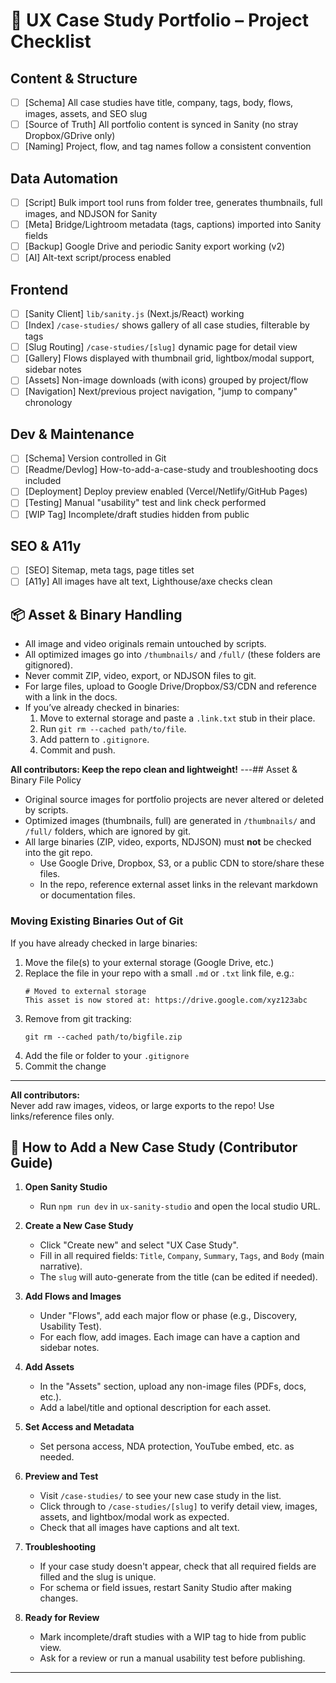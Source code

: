 # 🚀 UX Case Study Portfolio – Project Checklist

## Content & Structure
- [ ] [Schema] All case studies have title, company, tags, body, flows, images, assets, and SEO slug
- [ ] [Source of Truth] All portfolio content is synced in Sanity (no stray Dropbox/GDrive only)
- [ ] [Naming] Project, flow, and tag names follow a consistent convention

## Data Automation
- [ ] [Script] Bulk import tool runs from folder tree, generates thumbnails, full images, and NDJSON for Sanity
- [ ] [Meta] Bridge/Lightroom metadata (tags, captions) imported into Sanity fields
- [ ] [Backup] Google Drive and periodic Sanity export working (v2)
- [ ] [AI] Alt-text script/process enabled

## Frontend
- [ ] [Sanity Client] `lib/sanity.js` (Next.js/React) working
- [ ] [Index] `/case-studies/` shows gallery of all case studies, filterable by tags
- [ ] [Slug Routing] `/case-studies/[slug]` dynamic page for detail view
- [ ] [Gallery] Flows displayed with thumbnail grid, lightbox/modal support, sidebar notes
- [ ] [Assets] Non-image downloads (with icons) grouped by project/flow
- [ ] [Navigation] Next/previous project navigation, "jump to company" chronology

## Dev & Maintenance
- [ ] [Schema] Version controlled in Git
- [ ] [Readme/Devlog] How-to-add-a-case-study and troubleshooting docs included
- [ ] [Deployment] Deploy preview enabled (Vercel/Netlify/GitHub Pages)
- [ ] [Testing] Manual "usability" test and link check performed
- [ ] [WIP Tag] Incomplete/draft studies hidden from public

## SEO & A11y
- [ ] [SEO] Sitemap, meta tags, page titles set
- [ ] [A11y] All images have alt text, Lighthouse/axe checks clean
## 📦 Asset & Binary Handling

- All image and video originals remain untouched by scripts.
- All optimized images go into `/thumbnails/` and `/full/` (these folders are gitignored).
- Never commit ZIP, video, export, or NDJSON files to git.
- For large files, upload to Google Drive/Dropbox/S3/CDN and reference with a link in the docs.
- If you’ve already checked in binaries:
    1. Move to external storage and paste a `.link.txt` stub in their place.
    2. Run `git rm --cached path/to/file`.
    3. Add pattern to `.gitignore`.
    4. Commit and push.

**All contributors: Keep the repo clean and lightweight!**
---## Asset & Binary File Policy

- Original source images for portfolio projects are never altered or deleted by scripts.
- Optimized images (thumbnails, full) are generated in `/thumbnails/` and `/full/` folders, which are ignored by git.
- All large binaries (ZIP, video, exports, NDJSON) must **not** be checked into the git repo.  
  - Use Google Drive, Dropbox, S3, or a public CDN to store/share these files.
  - In the repo, reference external asset links in the relevant markdown or documentation files.

### Moving Existing Binaries Out of Git

If you have already checked in large binaries:
1. Move the file(s) to your external storage (Google Drive, etc.)
2. Replace the file in your repo with a small `.md` or `.txt` link file, e.g.:
    ```
    # Moved to external storage
    This asset is now stored at: https://drive.google.com/xyz123abc
    ```
3. Remove from git tracking:
    ```
    git rm --cached path/to/bigfile.zip
    ```
4. Add the file or folder to your `.gitignore`
5. Commit the change

---

**All contributors:**  
Never add raw images, videos, or large exports to the repo! Use links/reference files only.

## 📝 How to Add a New Case Study (Contributor Guide)

1. **Open Sanity Studio**
   - Run `npm run dev` in `ux-sanity-studio` and open the local studio URL.

2. **Create a New Case Study**
   - Click "Create new" and select "UX Case Study".
   - Fill in all required fields: `Title`, `Company`, `Summary`, `Tags`, and `Body` (main narrative).
   - The `slug` will auto-generate from the title (can be edited if needed).

3. **Add Flows and Images**
   - Under "Flows", add each major flow or phase (e.g., Discovery, Usability Test).
   - For each flow, add images. Each image can have a caption and sidebar notes.

4. **Add Assets**
   - In the "Assets" section, upload any non-image files (PDFs, docs, etc.).
   - Add a label/title and optional description for each asset.

5. **Set Access and Metadata**
   - Set persona access, NDA protection, YouTube embed, etc. as needed.

6. **Preview and Test**
   - Visit `/case-studies/` to see your new case study in the list.
   - Click through to `/case-studies/[slug]` to verify detail view, images, assets, and lightbox/modal work as expected.
   - Check that all images have captions and alt text.

7. **Troubleshooting**
   - If your case study doesn't appear, check that all required fields are filled and the slug is unique.
   - For schema or field issues, restart Sanity Studio after making changes.

8. **Ready for Review**
   - Mark incomplete/draft studies with a WIP tag to hide from public view.
   - Ask for a review or run a manual usability test before publishing.

---